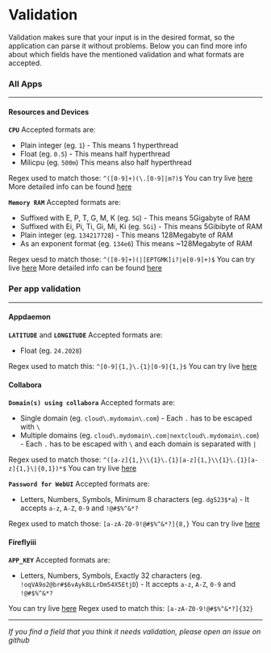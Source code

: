 # Validation

Validation makes sure that your input is in the desired format, so the application can parse it without problems.
Below you can find more info about which fields have the mentioned validation and what formats are accepted.

### All Apps
---

#### Resources and Devices

__`CPU`__
Accepted formats are:

- Plain integer (eg. `1`) - This means 1 hyperthread
- Float (eg. `0.5`) - This means half hyperthread
- Milicpu (eg. `500m`) This means also half hyperthread

Regex used to match those: `^([0-9]+)(\.[0-9]|m?)$`
You can try live [here](https://regex101.com/r/4K1r6K/1)
More detailed info can be found [here](https://kubernetes.io/docs/concepts/configuration/manage-resources-containers/#meaning-of-cpu)

__`Memory RAM`__
Accepted formats are:

- Suffixed with E, P, T, G, M, K (eg. `5G`) - This means 5Gigabyte of RAM
- Suffixed with Ei, Pi, Ti, Gi, Mi, Ki (eg. `5Gi`) - This means 5Gibibyte of RAM
- Plain integer (eg. `134217728`) - This means 128Megabyte of RAM
- As an exponent format (eg. `134e6`) This means ~128Megabyte of RAM

Regex uesd to match those: `^([0-9]+)(|[EPTGMK]i?|e[0-9]+)$`
You can try live [here](https://regex101.com/r/IWemtb/1)
More detailed info can be found [here](https://kubernetes.io/docs/concepts/configuration/manage-resources-containers/#meaning-of-memory)


### Per app validation

---

#### Appdaemon

__`LATITUDE`__ and __`LONGITUDE`__
Accepted formats are:

- Float (eg. `24.2028`)

Regex used to match this: `^[0-9]{1,}\.{1}[0-9]{1,}$`
You can try live [here](https://regex101.com/r/xsLGWN/1)


#### Collabora

__`Domain(s) using collabora`__
Accepted formats are:

- Single domain (eg. `cloud\.mydomain\.com`) - Each `.` has to be escaped with `\`
- Multiple domains (eg. `cloud\.mydomain\.com|nextcloud\.mydomain\.com`) - Each `.` has to be escaped with `\` and each domain is separated with `|`

Regex used to match those: `^([a-z]{1,}\\{1}\.{1}[a-z]{1,}\\{1}\.{1}[a-z]{1,}\|{0,1})*$`
You can try live [here](https://regex101.com/r/LK02xa/1)

__`Password for WebUI`__
Accepted formats are:

- Letters, Numbers, Symbols, Minimum 8 characters (eg. `dg523$*a`) - It accepts `a-z`, `A-Z`, `0-9` and `!@#$%^&*?`

Regex used to match those: `[a-zA-Z0-9!@#$%^&*?]{8,}`
You can try live [here](https://regex101.com/r/ef3V88/1)


#### Fireflyiii

__`APP_KEY`__
Accepted formats are:

- Letters, Numbers, Symbols, Exactly 32 characters (eg. `!oqVA9o2@br#$6vAyk8LLrDm54X5EtjD`) - It accepts `a-z`, `A-Z`, `0-9` and `!@#$%^&*?`

You can try live [here](https://regex101.com/r/OR879w/1)
Regex used to match this: `[a-zA-Z0-9!@#$%^&*?]{32}`

---

_If you find a field that you think it needs validation, please open an issue on github_
